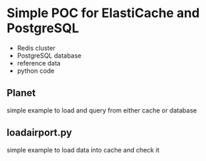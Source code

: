 Simple POC for ElastiCache and PostgreSQL
====

- Redis cluster
- PostgreSQL database
- reference data
- python code

Planet
---
simple example to load and query from either cache or database

loadairport.py
---
simple example to load data into cache and check it



